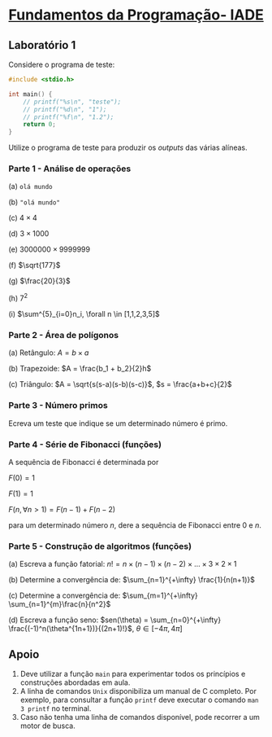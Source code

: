 # [Fundamentos da Programação- IADE](https://mycampus.pt//courses/13208)

## Laboratório 1

Considere o programa de teste:

```C
#include <stdio.h>

int main() {
    // printf("%s\n", "teste");
    // printf("%d\n", "1");
    // printf("%f\n", "1.2");
    return 0;
}
```

Utilize o programa de teste para produzir os *outputs* das várias alíneas.

### Parte 1 - Análise de operações

(a) `olá mundo`

(b) `"olá mundo"`

(c) $4 \times 4$

(d) $3 \times 1000$

(e) $3000000 \times 9999999$

(f) $\sqrt{177}$

(g) $\frac{20}{3}$

(h) $7^2$

(i) $\sum^{5}_{i=0}n_i, \forall n \in [1,1,2,3,5]$

### Parte 2 - Área de polígonos

(a) Retângulo: $A = b \times a$

(b) Trapezoide: $A = \frac{b_1 + b_2}{2}h$

(c) Triângulo: $A = \sqrt{s(s-a)(s-b)(s-c)}$, $s = \frac{a+b+c}{2}$

### Parte 3 - Número primos

Ecreva um teste que indique se um determinado número é primo.

### Parte 4 - Série de Fibonacci (funções)

A sequência de Fibonacci é determinada por

$F(0) = 1$

$F(1) = 1$

$F(n, \forall n \gt 1) = F(n-1) + F(n-2)$

para um determinado número $n$, dere a sequência de Fibonacci entre 0 e $n$.

### Parte 5 - Construção de algoritmos (funções)

(a) Escreva a função fatorial: $n! = n \times (n-1) \times (n-2) \times ... \times 3 \times 2\times 1$

(b) Determine a convergência de: $\sum_{n=1}^{+\infty} \frac{1}{n(n+1)}$

(c) Determine a convergência de: $\sum_{m=1}^{+\infty} \sum_{n=1}^{m}\frac{n}{n^2}$

(d) Escreva a função seno: $sen(\theta) = \sum_{n=0}^{+\infty} \frac{(-1)^n(\theta^{1n+1})}{(2n+1)!}$, $\theta \in [-4\pi, 4\pi]$

## Apoio

1. Deve utilizar a função `main` para experimentar todos os princípios e construções abordadas em aula.
2. A linha de comandos `Unix` disponibiliza um manual de C completo. Por exemplo, para consultar a função `printf` deve executar o comando `man 3 printf` no terminal.
3. Caso não tenha uma linha de comandos disponível, pode recorrer a um motor de busca.
